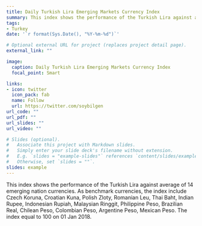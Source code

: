 ```yaml
---
title: Daily Turkish Lira Emerging Markets Currency Index
summary: This index shows the performance of the Turkish Lira against average of 14 emerging nation currencies.
tags:
- Turkey
date: '`r format(Sys.Date(), "%Y-%m-%d")`'

# Optional external URL for project (replaces project detail page).
external_link: ""

image:
  caption: Daily Turkish Lira Emerging Markets Currency Index
  focal_point: Smart

links:
- icon: twitter
  icon_pack: fab
  name: Follow
  url: https://twitter.com/soybilgen
url_code: ""
url_pdf: ""
url_slides: ""
url_video: ""

# Slides (optional).
#   Associate this project with Markdown slides.
#   Simply enter your slide deck's filename without extension.
#   E.g. `slides = "example-slides"` references `content/slides/example-slides.md`.
#   Otherwise, set `slides = ""`.
slides: example
---
```


<script src="/rmarkdown-libs/htmlwidgets/htmlwidgets.js"></script>
<script src="/rmarkdown-libs/pymjs/pym.v1.js"></script>
<script src="/rmarkdown-libs/widgetframe-binding/widgetframe.js"></script>


<p>This index shows the performance of the Turkish Lira against average of 14 emerging nation currencies. As benchmark currencies, the index include Czech Koruna, Croatian Kuna, Polish Zloty, Romanian Leu, Thai Baht, Indian Rupee, Indonesian Rupiah, Malaysian Ringgit, Philippine Peso, Brazilian Real, Chilean Peso, Colombian Peso, Argentine Peso, Mexican Peso. The index equal to 100 on 01 Jan 2018.</p>
